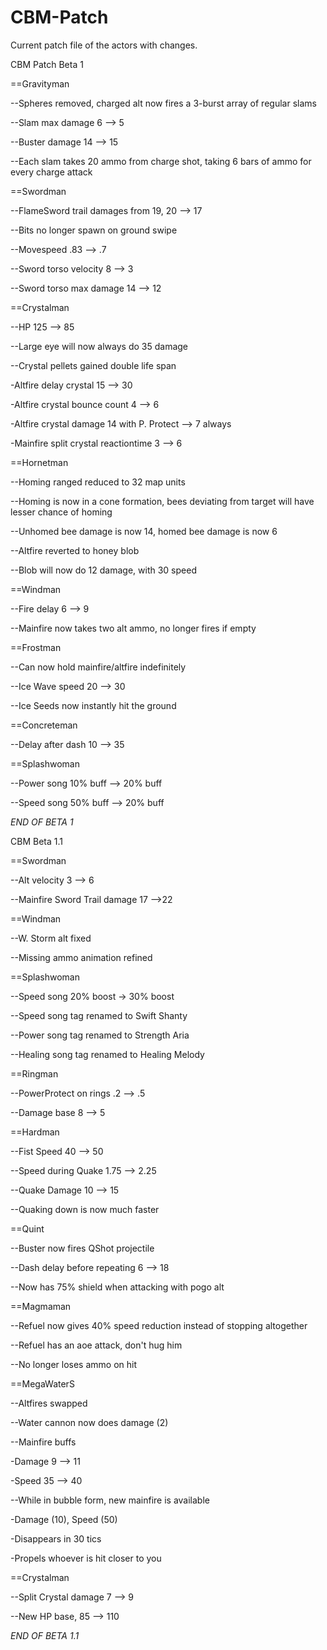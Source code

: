 # CBM-Patch
Current patch file of the actors with changes.

CBM Patch Beta 1

==Gravityman

--Spheres removed, charged alt now fires a 3-burst array of regular slams

--Slam max damage 6 --> 5

--Buster damage 14 --> 15

--Each slam takes 20 ammo from charge shot, taking 6 bars of ammo for every charge attack


==Swordman

--FlameSword trail damages from 19, 20 --> 17

--Bits no longer spawn on ground swipe

--Movespeed .83 --> .7

--Sword torso velocity 8 --> 3

--Sword torso max damage 14 --> 12


==Crystalman

--HP 125 --> 85

--Large eye will now always do 35 damage

--Crystal pellets gained double life span

-Altfire delay crystal 15 --> 30

-Altfire crystal bounce count 4 --> 6

-Altfire crystal damage 14 with P. Protect --> 7 always

-Mainfire split crystal reactiontime 3 --> 6


==Hornetman

--Homing ranged reduced to 32 map units

--Homing is now in a cone formation, bees deviating from target will have lesser chance of homing

--Unhomed bee damage is now 14, homed bee damage is now 6

--Altfire reverted to honey blob

--Blob will now do 12 damage, with 30 speed


==Windman

--Fire delay 6 --> 9

--Mainfire now takes two alt ammo, no longer fires if empty


==Frostman

--Can now hold mainfire/altfire indefinitely

--Ice Wave speed 20 --> 30

--Ice Seeds now instantly hit the ground

==Concreteman

--Delay after dash 10 --> 35

==Splashwoman

--Power song 10% buff --> 20% buff

--Speed song 50% buff --> 20% buff

*END OF BETA 1*

CBM Beta 1.1

==Swordman

--Alt velocity 3 --> 6

--Mainfire Sword Trail damage 17 -->22

==Windman

--W. Storm alt fixed

--Missing ammo animation refined

==Splashwoman

--Speed song 20% boost -> 30% boost

--Speed song tag renamed to Swift Shanty

--Power song tag renamed to Strength Aria

--Healing song tag renamed to Healing Melody

==Ringman

--PowerProtect on rings .2 --> .5

--Damage base 8 --> 5

==Hardman

--Fist Speed 40 --> 50

--Speed during Quake 1.75 --> 2.25

--Quake Damage 10 --> 15

--Quaking down is now much faster

==Quint

--Buster now fires QShot projectile

--Dash delay before repeating 6 --> 18

--Now has 75% shield when attacking with pogo alt

==Magmaman

--Refuel now gives 40% speed reduction instead of stopping altogether

--Refuel has an aoe attack, don't hug him

--No longer loses ammo on hit

==MegaWaterS

--Altfires swapped

--Water cannon now does damage (2)

--Mainfire buffs

-Damage 9 --> 11

-Speed 35 --> 40

--While in bubble form, new mainfire is available

-Damage (10), Speed (50)

-Disappears in 30 tics

-Propels whoever is hit closer to you

==Crystalman

--Split Crystal damage 7 --> 9

--New HP base, 85 --> 110

*END OF BETA 1.1*

